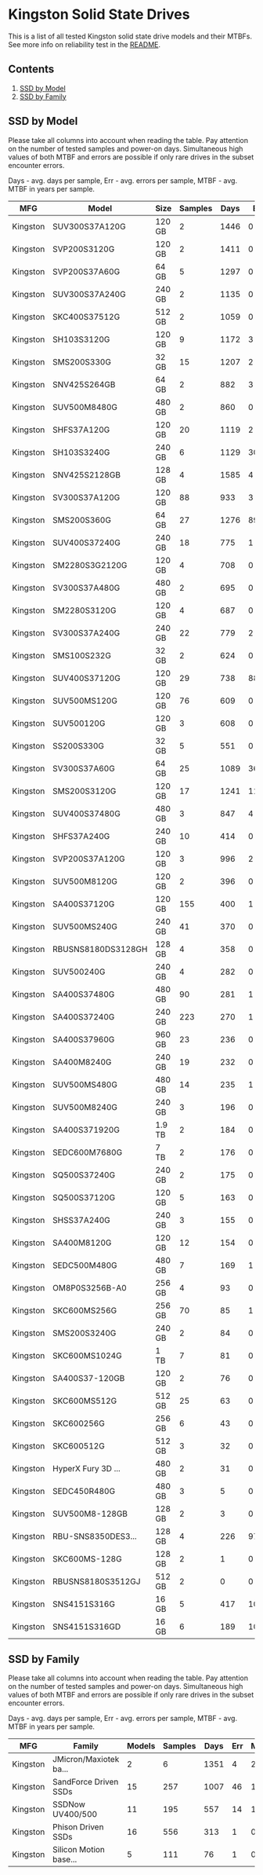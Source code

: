 Kingston Solid State Drives
===========================

This is a list of all tested Kingston solid state drive models and their MTBFs. See
more info on reliability test in the [README](https://github.com/bsdhw/SMART).

Contents
--------

1. [ SSD by Model  ](#ssd-by-model)
2. [ SSD by Family ](#ssd-by-family)

SSD by Model
------------

Please take all columns into account when reading the table. Pay attention on the
number of tested samples and power-on days. Simultaneous high values of both MTBF
and errors are possible if only rare drives in the subset encounter errors.

Days - avg. days per sample,
Err  - avg. errors per sample,
MTBF - avg. MTBF in years per sample.

| MFG       | Model              | Size   | Samples | Days  | Err   | MTBF |
|-----------|--------------------|--------|---------|-------|-------|------|
| Kingston  | SUV300S37A120G     | 120 GB | 2       | 1446  | 0     | 3.96   |
| Kingston  | SVP200S3120G       | 120 GB | 2       | 1411  | 0     | 3.87   |
| Kingston  | SVP200S37A60G      | 64 GB  | 5       | 1297  | 0     | 3.56   |
| Kingston  | SUV300S37A240G     | 240 GB | 2       | 1135  | 0     | 3.11   |
| Kingston  | SKC400S37512G      | 512 GB | 2       | 1059  | 0     | 2.90   |
| Kingston  | SH103S3120G        | 120 GB | 9       | 1172  | 3     | 2.83   |
| Kingston  | SMS200S330G        | 32 GB  | 15      | 1207  | 2     | 2.40   |
| Kingston  | SNV425S264GB       | 64 GB  | 2       | 882   | 3     | 2.40   |
| Kingston  | SUV500M8480G       | 480 GB | 2       | 860   | 0     | 2.36   |
| Kingston  | SHFS37A120G        | 120 GB | 20      | 1119  | 2     | 2.32   |
| Kingston  | SH103S3240G        | 240 GB | 6       | 1129  | 302   | 2.29   |
| Kingston  | SNV425S2128GB      | 128 GB | 4       | 1585  | 4     | 2.15   |
| Kingston  | SV300S37A120G      | 120 GB | 88      | 933   | 3     | 2.11   |
| Kingston  | SMS200S360G        | 64 GB  | 27      | 1276  | 89    | 2.09   |
| Kingston  | SUV400S37240G      | 240 GB | 18      | 775   | 1     | 2.00   |
| Kingston  | SM2280S3G2120G     | 120 GB | 4       | 708   | 0     | 1.94   |
| Kingston  | SV300S37A480G      | 480 GB | 2       | 695   | 0     | 1.91   |
| Kingston  | SM2280S3120G       | 120 GB | 4       | 687   | 0     | 1.88   |
| Kingston  | SV300S37A240G      | 240 GB | 22      | 779   | 2     | 1.85   |
| Kingston  | SMS100S232G        | 32 GB  | 2       | 624   | 0     | 1.71   |
| Kingston  | SUV400S37120G      | 120 GB | 29      | 738   | 88    | 1.71   |
| Kingston  | SUV500MS120G       | 120 GB | 76      | 609   | 0     | 1.67   |
| Kingston  | SUV500120G         | 120 GB | 3       | 608   | 0     | 1.67   |
| Kingston  | SS200S330G         | 32 GB  | 5       | 551   | 0     | 1.51   |
| Kingston  | SV300S37A60G       | 64 GB  | 25      | 1089  | 36    | 1.49   |
| Kingston  | SMS200S3120G       | 120 GB | 17      | 1241  | 11    | 1.41   |
| Kingston  | SUV400S37480G      | 480 GB | 3       | 847   | 4     | 1.18   |
| Kingston  | SHFS37A240G        | 240 GB | 10      | 414   | 0     | 1.13   |
| Kingston  | SVP200S37A120G     | 120 GB | 3       | 996   | 2     | 1.10   |
| Kingston  | SUV500M8120G       | 120 GB | 2       | 396   | 0     | 1.09   |
| Kingston  | SA400S37120G       | 120 GB | 155     | 400   | 1     | 1.07   |
| Kingston  | SUV500MS240G       | 240 GB | 41      | 370   | 0     | 1.01   |
| Kingston  | RBUSNS8180DS3128GH | 128 GB | 4       | 358   | 0     | 0.98   |
| Kingston  | SUV500240G         | 240 GB | 4       | 282   | 0     | 0.77   |
| Kingston  | SA400S37480G       | 480 GB | 90      | 281   | 1     | 0.75   |
| Kingston  | SA400S37240G       | 240 GB | 223     | 270   | 1     | 0.70   |
| Kingston  | SA400S37960G       | 960 GB | 23      | 236   | 0     | 0.65   |
| Kingston  | SA400M8240G        | 240 GB | 19      | 232   | 0     | 0.64   |
| Kingston  | SUV500MS480G       | 480 GB | 14      | 235   | 1     | 0.64   |
| Kingston  | SUV500M8240G       | 240 GB | 3       | 196   | 0     | 0.54   |
| Kingston  | SA400S371920G      | 1.9 TB | 2       | 184   | 0     | 0.50   |
| Kingston  | SEDC600M7680G      | 7 TB   | 2       | 176   | 0     | 0.48   |
| Kingston  | SQ500S37240G       | 240 GB | 2       | 175   | 0     | 0.48   |
| Kingston  | SQ500S37120G       | 120 GB | 5       | 163   | 0     | 0.45   |
| Kingston  | SHSS37A240G        | 240 GB | 3       | 155   | 0     | 0.43   |
| Kingston  | SA400M8120G        | 120 GB | 12      | 154   | 0     | 0.42   |
| Kingston  | SEDC500M480G       | 480 GB | 7       | 169   | 1     | 0.40   |
| Kingston  | OM8P0S3256B-A0     | 256 GB | 4       | 93    | 0     | 0.26   |
| Kingston  | SKC600MS256G       | 256 GB | 70      | 85    | 1     | 0.23   |
| Kingston  | SMS200S3240G       | 240 GB | 2       | 84    | 0     | 0.23   |
| Kingston  | SKC600MS1024G      | 1 TB   | 7       | 81    | 0     | 0.22   |
| Kingston  | SA400S37-120GB     | 120 GB | 2       | 76    | 0     | 0.21   |
| Kingston  | SKC600MS512G       | 512 GB | 25      | 63    | 0     | 0.17   |
| Kingston  | SKC600256G         | 256 GB | 6       | 43    | 0     | 0.12   |
| Kingston  | SKC600512G         | 512 GB | 3       | 32    | 0     | 0.09   |
| Kingston  | HyperX Fury 3D ... | 480 GB | 2       | 31    | 0     | 0.09   |
| Kingston  | SEDC450R480G       | 480 GB | 3       | 5     | 0     | 0.01   |
| Kingston  | SUV500M8-128GB     | 128 GB | 2       | 3     | 0     | 0.01   |
| Kingston  | RBU-SNS8350DES3... | 128 GB | 4       | 226   | 97    | 0.01   |
| Kingston  | SKC600MS-128G      | 128 GB | 2       | 1     | 0     | 0.00   |
| Kingston  | RBUSNS8180S3512GJ  | 512 GB | 2       | 0     | 0     | 0.00   |
| Kingston  | SNS4151S316G       | 16 GB  | 5       | 417   | 1022  | 0.00   |
| Kingston  | SNS4151S316GD      | 16 GB  | 6       | 189   | 1024  | 0.00   |

SSD by Family
-------------

Please take all columns into account when reading the table. Pay attention on the
number of tested samples and power-on days. Simultaneous high values of both MTBF
and errors are possible if only rare drives in the subset encounter errors.

Days - avg. days per sample,
Err  - avg. errors per sample,
MTBF - avg. MTBF in years per sample.

| MFG       | Family                 | Models | Samples | Days  | Err   | MTBF |
|-----------|------------------------|--------|---------|-------|-------|------|
| Kingston  | JMicron/Maxiotek ba... | 2      | 6       | 1351  | 4     | 2.23   |
| Kingston  | SandForce Driven SSDs  | 15     | 257     | 1007  | 46    | 1.98   |
| Kingston  | SSDNow UV400/500       | 11     | 195     | 557   | 14    | 1.45   |
| Kingston  | Phison Driven SSDs     | 16     | 556     | 313   | 1     | 0.83   |
| Kingston  | Silicon Motion base... | 5      | 111     | 76    | 1     | 0.21   |
